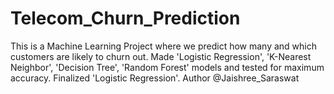 # Telecom_Churn_Prediction 
This is a Machine Learning Project where we predict how many and which customers are likely to churn out.
Made 'Logistic Regression', 'K-Nearest Neighbor', 'Decision Tree', 'Random Forest' models and tested for maximum accuracy.
Finalized 'Logistic Regression'.
Author @Jaishree_Saraswat

